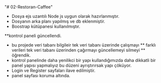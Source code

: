 "# 02-Restoran-Caffee" 
* Dosya ejs uzantılı Node js uygun olarak hazırlanmıştır.
* Dosyanın arka planı yapılmış ve db eklenmiştir.
* Boostrap kütüpanesi kullanılmıştır.

**kontrol paneli güncellendi.
* bu projede veri tabanı bilgileir tek veri tabanı üzerinde çalışmayı 
** farklı verileri tek veri tabanı üzerinden çağırmayı güncellemeyi silmeyi
** öğrendik.
* kontrol panelinde daha yenilikci bir yapı kullandığımızda daha dikkatli bir panel yapısı yapmalıyız bu düzeni ayrıştırırsak yapı çöküyor. 
* Login ve Register sayfaları ilave edilmiştir.
* panel sayfası koruma altında.